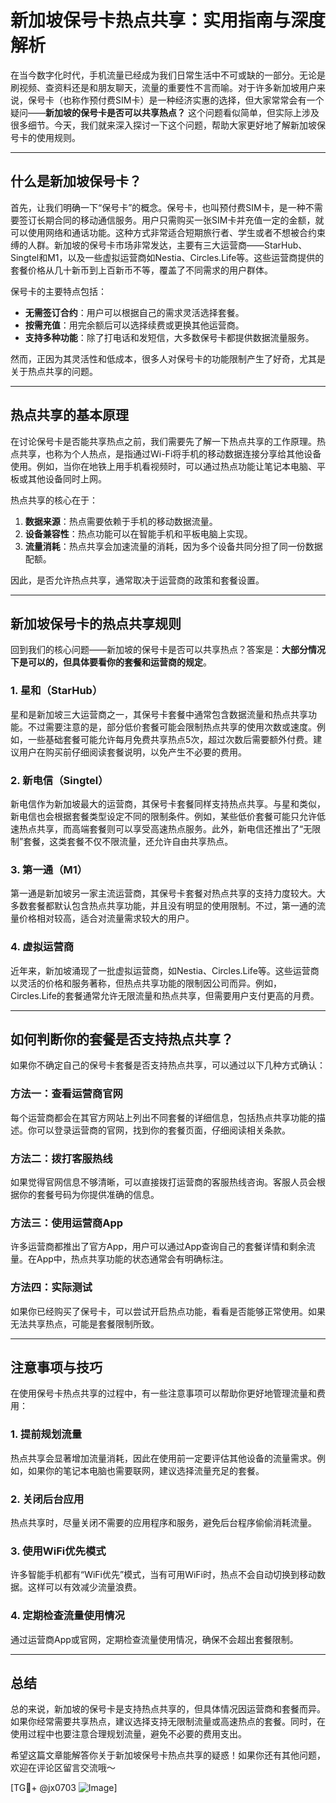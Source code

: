 # 新加坡保号卡热点共享：实用指南与深度解析

在当今数字化时代，手机流量已经成为我们日常生活中不可或缺的一部分。无论是刷视频、查资料还是和朋友聊天，流量的重要性不言而喻。对于许多新加坡用户来说，保号卡（也称作预付费SIM卡）是一种经济实惠的选择，但大家常常会有一个疑问——**新加坡的保号卡是否可以共享热点？** 这个问题看似简单，但实际上涉及很多细节。今天，我们就来深入探讨一下这个问题，帮助大家更好地了解新加坡保号卡的使用规则。

---

## 什么是新加坡保号卡？

首先，让我们明确一下“保号卡”的概念。保号卡，也叫预付费SIM卡，是一种不需要签订长期合同的移动通信服务。用户只需购买一张SIM卡并充值一定的金额，就可以使用网络和通话功能。这种方式非常适合短期旅行者、学生或者不想被合约束缚的人群。新加坡的保号卡市场非常发达，主要有三大运营商——StarHub、Singtel和M1，以及一些虚拟运营商如Nestia、Circles.Life等。这些运营商提供的套餐价格从几十新币到上百新币不等，覆盖了不同需求的用户群体。

保号卡的主要特点包括：
- **无需签订合约**：用户可以根据自己的需求灵活选择套餐。
- **按需充值**：用完余额后可以选择续费或更换其他运营商。
- **支持多种功能**：除了打电话和发短信，大多数保号卡都提供数据流量服务。

然而，正因为其灵活性和低成本，很多人对保号卡的功能限制产生了好奇，尤其是关于热点共享的问题。

---

## 热点共享的基本原理

在讨论保号卡是否能共享热点之前，我们需要先了解一下热点共享的工作原理。热点共享，也称为个人热点，是指通过Wi-Fi将手机的移动数据连接分享给其他设备使用。例如，当你在地铁上用手机看视频时，可以通过热点功能让笔记本电脑、平板或其他设备同时上网。

热点共享的核心在于：
1. **数据来源**：热点需要依赖于手机的移动数据流量。
2. **设备兼容性**：热点功能可以在智能手机和平板电脑上实现。
3. **流量消耗**：热点共享会加速流量的消耗，因为多个设备共同分担了同一份数据配额。

因此，是否允许热点共享，通常取决于运营商的政策和套餐设置。

---

## 新加坡保号卡的热点共享规则

回到我们的核心问题——新加坡的保号卡是否可以共享热点？答案是：**大部分情况下是可以的，但具体要看你的套餐和运营商的规定**。

### 1. 星和（StarHub）
星和是新加坡三大运营商之一，其保号卡套餐中通常包含数据流量和热点共享功能。不过需要注意的是，部分低价套餐可能会限制热点共享的使用次数或速度。例如，一些基础套餐可能允许每月免费共享热点5次，超过次数后需要额外付费。建议用户在购买前仔细阅读套餐说明，以免产生不必要的费用。

### 2. 新电信（Singtel）
新电信作为新加坡最大的运营商，其保号卡套餐同样支持热点共享。与星和类似，新电信也会根据套餐类型设定不同的限制条件。例如，某些低价套餐可能只允许低速热点共享，而高端套餐则可以享受高速热点服务。此外，新电信还推出了“无限制”套餐，这类套餐不仅不限流量，还允许自由共享热点。

### 3. 第一通（M1）
第一通是新加坡另一家主流运营商，其保号卡套餐对热点共享的支持力度较大。大多数套餐都默认包含热点共享功能，并且没有明显的使用限制。不过，第一通的流量价格相对较高，适合对流量需求较大的用户。

### 4. 虚拟运营商
近年来，新加坡涌现了一批虚拟运营商，如Nestia、Circles.Life等。这些运营商以灵活的价格和服务著称，但热点共享功能的限制因公司而异。例如，Circles.Life的套餐通常允许无限流量和热点共享，但需要用户支付更高的月费。

---

## 如何判断你的套餐是否支持热点共享？

如果你不确定自己的保号卡套餐是否支持热点共享，可以通过以下几种方式确认：

### 方法一：查看运营商官网
每个运营商都会在其官方网站上列出不同套餐的详细信息，包括热点共享功能的描述。你可以登录运营商的官网，找到你的套餐页面，仔细阅读相关条款。

### 方法二：拨打客服热线
如果觉得官网信息不够清晰，可以直接拨打运营商的客服热线咨询。客服人员会根据你的套餐号码为你提供准确的信息。

### 方法三：使用运营商App
许多运营商都推出了官方App，用户可以通过App查询自己的套餐详情和剩余流量。在App中，热点共享功能的状态通常会有明确标注。

### 方法四：实际测试
如果你已经购买了保号卡，可以尝试开启热点功能，看看是否能够正常使用。如果无法共享热点，可能是套餐限制所致。

---

## 注意事项与技巧

在使用保号卡热点共享的过程中，有一些注意事项可以帮助你更好地管理流量和费用：

### 1. 提前规划流量
热点共享会显著增加流量消耗，因此在使用前一定要评估其他设备的流量需求。例如，如果你的笔记本电脑也需要联网，建议选择流量充足的套餐。

### 2. 关闭后台应用
热点共享时，尽量关闭不需要的应用程序和服务，避免后台程序偷偷消耗流量。

### 3. 使用WiFi优先模式
许多智能手机都有“WiFi优先”模式，当有可用WiFi时，热点不会自动切换到移动数据。这样可以有效减少流量浪费。

### 4. 定期检查流量使用情况
通过运营商App或官网，定期检查流量使用情况，确保不会超出套餐限制。

---

## 总结

总的来说，新加坡的保号卡是支持热点共享的，但具体情况因运营商和套餐而异。如果你经常需要共享热点，建议选择支持无限制流量或高速热点的套餐。同时，在使用过程中也要注意合理规划流量，避免不必要的费用支出。

希望这篇文章能解答你关于新加坡保号卡热点共享的疑惑！如果你还有其他问题，欢迎在评论区留言交流哦～

[TG💪+ @jx0703 ![Image](https://github.com/user-attachments/assets/dbca1d08-cadb-493c-b0ec-ad6f7a83f270)]